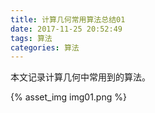 ```yaml
---
title: 计算几何常用算法总结01
date: 2017-11-25 20:52:49
tags: 算法
categories: 算法
---
```


本文记录计算几何中常用到的算法。
<!-- more -->
{% asset_img img01.png %}
